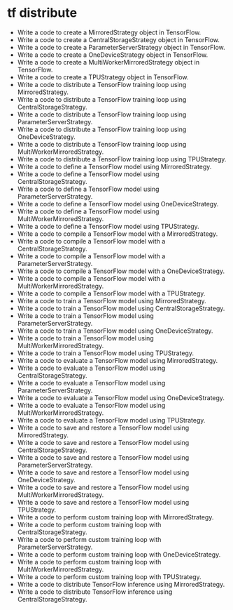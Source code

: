 # tf distribute

- Write a code to create a MirroredStrategy object in TensorFlow.
- Write a code to create a CentralStorageStrategy object in TensorFlow.
- Write a code to create a ParameterServerStrategy object in TensorFlow.
- Write a code to create a OneDeviceStrategy object in TensorFlow.
- Write a code to create a MultiWorkerMirroredStrategy object in TensorFlow.
- Write a code to create a TPUStrategy object in TensorFlow.
- Write a code to distribute a TensorFlow training loop using MirroredStrategy.
- Write a code to distribute a TensorFlow training loop using CentralStorageStrategy.
- Write a code to distribute a TensorFlow training loop using ParameterServerStrategy.
- Write a code to distribute a TensorFlow training loop using OneDeviceStrategy.
- Write a code to distribute a TensorFlow training loop using MultiWorkerMirroredStrategy.
- Write a code to distribute a TensorFlow training loop using TPUStrategy.
- Write a code to define a TensorFlow model using MirroredStrategy.
- Write a code to define a TensorFlow model using CentralStorageStrategy.
- Write a code to define a TensorFlow model using ParameterServerStrategy.
- Write a code to define a TensorFlow model using OneDeviceStrategy.
- Write a code to define a TensorFlow model using MultiWorkerMirroredStrategy.
- Write a code to define a TensorFlow model using TPUStrategy.
- Write a code to compile a TensorFlow model with a MirroredStrategy.
- Write a code to compile a TensorFlow model with a CentralStorageStrategy.
- Write a code to compile a TensorFlow model with a ParameterServerStrategy.
- Write a code to compile a TensorFlow model with a OneDeviceStrategy.
- Write a code to compile a TensorFlow model with a MultiWorkerMirroredStrategy.
- Write a code to compile a TensorFlow model with a TPUStrategy.
- Write a code to train a TensorFlow model using MirroredStrategy.
- Write a code to train a TensorFlow model using CentralStorageStrategy.
- Write a code to train a TensorFlow model using ParameterServerStrategy.
- Write a code to train a TensorFlow model using OneDeviceStrategy.
- Write a code to train a TensorFlow model using MultiWorkerMirroredStrategy.
- Write a code to train a TensorFlow model using TPUStrategy.
- Write a code to evaluate a TensorFlow model using MirroredStrategy.
- Write a code to evaluate a TensorFlow model using CentralStorageStrategy.
- Write a code to evaluate a TensorFlow model using ParameterServerStrategy.
- Write a code to evaluate a TensorFlow model using OneDeviceStrategy.
- Write a code to evaluate a TensorFlow model using MultiWorkerMirroredStrategy.
- Write a code to evaluate a TensorFlow model using TPUStrategy.
- Write a code to save and restore a TensorFlow model using MirroredStrategy.
- Write a code to save and restore a TensorFlow model using CentralStorageStrategy.
- Write a code to save and restore a TensorFlow model using ParameterServerStrategy.
- Write a code to save and restore a TensorFlow model using OneDeviceStrategy.
- Write a code to save and restore a TensorFlow model using MultiWorkerMirroredStrategy.
- Write a code to save and restore a TensorFlow model using TPUStrategy.
- Write a code to perform custom training loop with MirroredStrategy.
- Write a code to perform custom training loop with CentralStorageStrategy.
- Write a code to perform custom training loop with ParameterServerStrategy.
- Write a code to perform custom training loop with OneDeviceStrategy.
- Write a code to perform custom training loop with MultiWorkerMirroredStrategy.
- Write a code to perform custom training loop with TPUStrategy.
- Write a code to distribute TensorFlow inference using MirroredStrategy.
- Write a code to distribute TensorFlow inference using CentralStorageStrategy.